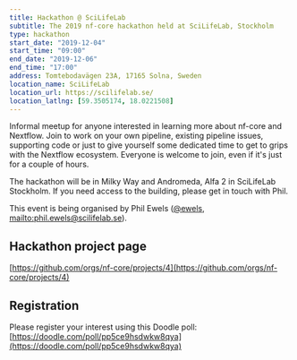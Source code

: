 ```yaml
---
title: Hackathon @ SciLifeLab
subtitle: The 2019 nf-core hackathon held at SciLifeLab, Stockholm
type: hackathon
start_date: "2019-12-04"
start_time: "09:00"
end_date: "2019-12-06"
end_time: "17:00"
address: Tomtebodavägen 23A, 17165 Solna, Sweden
location_name: SciLifeLab
location_url: https://scilifelab.se/
location_latlng: [59.3505174, 18.0221508]
---
```


Informal meetup for anyone interested in learning more about nf-core and Nextflow.
Join to work on your own pipeline, existing pipeline issues, supporting code or just to
give yourself some dedicated time to get to grips with the Nextflow ecosystem.
Everyone is welcome to join, even if it's just for a couple of hours.

The hackathon will be in Milky Way and Andromeda, Alfa 2 in SciLifeLab Stockholm.
If you need access to the building, please get in touch with Phil.

This event is being organised by Phil Ewels ([@ewels](https://github.com/ewels), [mailto:phil.ewels@scilifelab.se](phil.ewels@scilifelab.se)).

## Hackathon project page
[https://github.com/orgs/nf-core/projects/4](https://github.com/orgs/nf-core/projects/4)

## Registration

Please register your interest using this Doodle poll:
[https://doodle.com/poll/pp5ce9hsdwkw8qya](https://doodle.com/poll/pp5ce9hsdwkw8qya)
